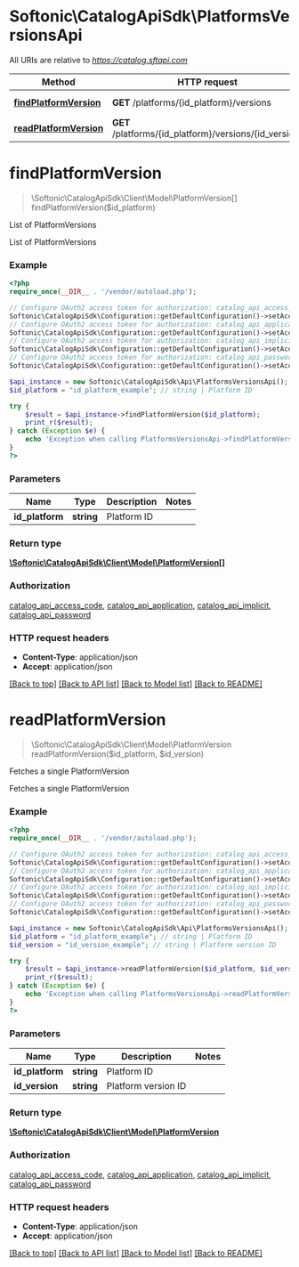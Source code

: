 # Softonic\CatalogApiSdk\PlatformsVersionsApi

All URIs are relative to *https://catalog.sftapi.com*

Method | HTTP request | Description
------------- | ------------- | -------------
[**findPlatformVersion**](PlatformsVersionsApi.md#findPlatformVersion) | **GET** /platforms/{id_platform}/versions | List of PlatformVersions
[**readPlatformVersion**](PlatformsVersionsApi.md#readPlatformVersion) | **GET** /platforms/{id_platform}/versions/{id_version} | Fetches a single PlatformVersion


# **findPlatformVersion**
> \Softonic\CatalogApiSdk\Client\Model\PlatformVersion[] findPlatformVersion($id_platform)

List of PlatformVersions

List of PlatformVersions

### Example
```php
<?php
require_once(__DIR__ . '/vendor/autoload.php');

// Configure OAuth2 access token for authorization: catalog_api_access_code
Softonic\CatalogApiSdk\Configuration::getDefaultConfiguration()->setAccessToken('YOUR_ACCESS_TOKEN');
// Configure OAuth2 access token for authorization: catalog_api_application
Softonic\CatalogApiSdk\Configuration::getDefaultConfiguration()->setAccessToken('YOUR_ACCESS_TOKEN');
// Configure OAuth2 access token for authorization: catalog_api_implicit
Softonic\CatalogApiSdk\Configuration::getDefaultConfiguration()->setAccessToken('YOUR_ACCESS_TOKEN');
// Configure OAuth2 access token for authorization: catalog_api_password
Softonic\CatalogApiSdk\Configuration::getDefaultConfiguration()->setAccessToken('YOUR_ACCESS_TOKEN');

$api_instance = new Softonic\CatalogApiSdk\Api\PlatformsVersionsApi();
$id_platform = "id_platform_example"; // string | Platform ID

try {
    $result = $api_instance->findPlatformVersion($id_platform);
    print_r($result);
} catch (Exception $e) {
    echo 'Exception when calling PlatformsVersionsApi->findPlatformVersion: ', $e->getMessage(), PHP_EOL;
}
?>
```

### Parameters

Name | Type | Description  | Notes
------------- | ------------- | ------------- | -------------
 **id_platform** | **string**| Platform ID |

### Return type

[**\Softonic\CatalogApiSdk\Client\Model\PlatformVersion[]**](../Model/PlatformVersion.md)

### Authorization

[catalog_api_access_code](../../README.md#catalog_api_access_code), [catalog_api_application](../../README.md#catalog_api_application), [catalog_api_implicit](../../README.md#catalog_api_implicit), [catalog_api_password](../../README.md#catalog_api_password)

### HTTP request headers

 - **Content-Type**: application/json
 - **Accept**: application/json

[[Back to top]](#) [[Back to API list]](../../README.md#documentation-for-api-endpoints) [[Back to Model list]](../../README.md#documentation-for-models) [[Back to README]](../../README.md)

# **readPlatformVersion**
> \Softonic\CatalogApiSdk\Client\Model\PlatformVersion readPlatformVersion($id_platform, $id_version)

Fetches a single PlatformVersion

Fetches a single PlatformVersion

### Example
```php
<?php
require_once(__DIR__ . '/vendor/autoload.php');

// Configure OAuth2 access token for authorization: catalog_api_access_code
Softonic\CatalogApiSdk\Configuration::getDefaultConfiguration()->setAccessToken('YOUR_ACCESS_TOKEN');
// Configure OAuth2 access token for authorization: catalog_api_application
Softonic\CatalogApiSdk\Configuration::getDefaultConfiguration()->setAccessToken('YOUR_ACCESS_TOKEN');
// Configure OAuth2 access token for authorization: catalog_api_implicit
Softonic\CatalogApiSdk\Configuration::getDefaultConfiguration()->setAccessToken('YOUR_ACCESS_TOKEN');
// Configure OAuth2 access token for authorization: catalog_api_password
Softonic\CatalogApiSdk\Configuration::getDefaultConfiguration()->setAccessToken('YOUR_ACCESS_TOKEN');

$api_instance = new Softonic\CatalogApiSdk\Api\PlatformsVersionsApi();
$id_platform = "id_platform_example"; // string | Platform ID
$id_version = "id_version_example"; // string | Platform version ID

try {
    $result = $api_instance->readPlatformVersion($id_platform, $id_version);
    print_r($result);
} catch (Exception $e) {
    echo 'Exception when calling PlatformsVersionsApi->readPlatformVersion: ', $e->getMessage(), PHP_EOL;
}
?>
```

### Parameters

Name | Type | Description  | Notes
------------- | ------------- | ------------- | -------------
 **id_platform** | **string**| Platform ID |
 **id_version** | **string**| Platform version ID |

### Return type

[**\Softonic\CatalogApiSdk\Client\Model\PlatformVersion**](../Model/PlatformVersion.md)

### Authorization

[catalog_api_access_code](../../README.md#catalog_api_access_code), [catalog_api_application](../../README.md#catalog_api_application), [catalog_api_implicit](../../README.md#catalog_api_implicit), [catalog_api_password](../../README.md#catalog_api_password)

### HTTP request headers

 - **Content-Type**: application/json
 - **Accept**: application/json

[[Back to top]](#) [[Back to API list]](../../README.md#documentation-for-api-endpoints) [[Back to Model list]](../../README.md#documentation-for-models) [[Back to README]](../../README.md)

